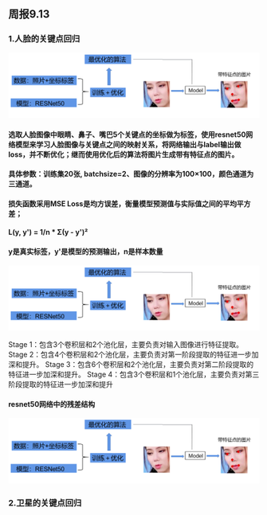 ## 周报9.13
### 1.人脸的关键点回归
![流程图](images/9.13-1.png)
#### 选取人脸图像中眼睛、鼻子、嘴巴5个关键点的坐标做为标签，使用resnet50网络模型来学习人脸图像与关键点之间的映射关系，将网络输出与label输出做loss，并不断优化；继而使用优化后的算法将图片生成带有特征点的图片。
#### 具体参数：训练集20张, batchsize=2、图像的分辨率为100×100，颜色通道为三通道。
#### 损失函数采用MSE Loss是均方误差，衡量模型预测值与实际值之间的平均平方差；
#### L(y, y') = 1/n * Σ(y - y')²
#### y是真实标签，y'是模型的预测输出，n是样本数量
![流程图](images/9.13-1.png)

Stage 1：包含3个卷积层和2个池化层，主要负责对输入图像进行特征提取。
Stage 2：包含4个卷积层和2个池化层，主要负责对第一阶段提取的特征进一步加深和提升。
Stage 3：包含6个卷积层和2个池化层，主要负责对第二阶段提取的特征进一步加深和提升。
Stage 4：包含3个卷积层和1个池化层，主要负责对第三阶段提取的特征进一步加深和提升

#### resnet50网络中的残差结构
![流程图](images/9.13-1.png)

### 2.卫星的关键点回归
###
